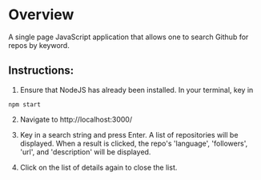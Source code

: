 # Overview

A single page JavaScript application that allows one to search Github for repos by keyword.

## Instructions:

1. Ensure that NodeJS has already been installed. In your terminal, key in

`npm start`

2. Navigate to http://localhost:3000/

3. Key in a search string and press Enter. A list of repositories will be displayed. When a result is clicked, the repo's 'language', 'followers', 'url', and 'description' will be displayed.

4. Click on the list of details again to close the list.
